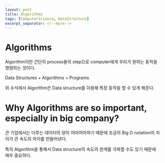 ```yaml
---
layout: post
title: Algorithms
tags: [ComputerScience, DataStructure]
excerpt_separator: <!--more-->
---
```


# Algorithms

Algorithm이란 간단히 process들의 step으로 computer에게 우리가 원하는 동작을 명령하는 것이다.

Data Structures + Algorithms = Programs

위 수식에서 Algorithm은 Data structure를 이용해 특정 동작을 할 수 있게 해준다.

# Why Algorithms are so important, especially in big company?

큰 기업에서는 다루는  데이터의 양이 어마어마하기 때문에 조금의 Big O notation의 차이가 큰 속도의 차이를 만들어낸다.

특히 Algorithm을 통해서 Data structure의 속도의 한계를 극복할 수도 있기 때문에 매우 중요하다.